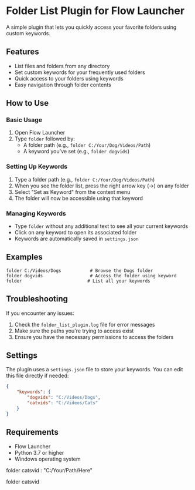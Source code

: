 # Folder List Plugin for Flow Launcher

A simple plugin that lets you quickly access your favorite folders using custom keywords.

## Features

- List files and folders from any directory
- Set custom keywords for your frequently used folders
- Quick access to your folders using keywords
- Easy navigation through folder contents

## How to Use

### Basic Usage

1. Open Flow Launcher
2. Type `folder` followed by:
   - A folder path (e.g., `folder C:/Your/Dog/Videos/Path`)
   - A keyword you've set (e.g., `folder dogvids`)

### Setting Up Keywords

1. Type a folder path (e.g., `folder C:/Your/Dog/Videos/Path`)
2. When you see the folder list, press the right arrow key (→) on any folder
3. Select "Set as Keyword" from the context menu
4. The folder will now be accessible using that keyword

### Managing Keywords

- Type `folder` without any additional text to see all your current keywords
- Click on any keyword to open its associated folder
- Keywords are automatically saved in `settings.json`

## Examples

```
folder C:/Videos/Dogs           # Browse the Dogs folder
folder dogvids                  # Access the folder using keyword
folder                         # List all your keywords
```

## Troubleshooting

If you encounter any issues:
1. Check the `folder_list_plugin.log` file for error messages
2. Make sure the paths you're trying to access exist
3. Ensure you have the necessary permissions to access the folders

## Settings

The plugin uses a `settings.json` file to store your keywords. You can edit this file directly if needed:

```json
{
    "keywords": {
        "dogvids": "C:/Videos/Dogs",
        "catvids": "C:/Videos/Cats"
    }
}
```

## Requirements

- Flow Launcher
- Python 3.7 or higher
- Windows operating system 

folder catsvid : "C:/Your/Path/Here" 

folder catsvid 